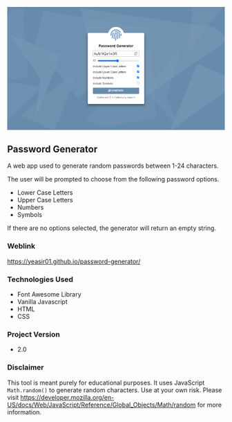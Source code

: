 ![Screen Shot of Project](./screenshots/screen-shot.png)

## Password Generator
A web app used to generate random passwords between 1-24 characters. 

The user will be prompted to choose from the following password options.
- Lower Case Letters
- Upper Case Letters
- Numbers
- Symbols

If there are no options selected, the generator will return an empty string.

### Weblink
https://yeasir01.github.io/password-generator/

### Technologies Used
- Font Awesome Library
- Vanilla Javascript
- HTML
- CSS

### Project Version
- 2.0

### Disclaimer
This tool is meant purely for educational purposes. It uses JavaScript `Math.random()` to generate random characters. Use at your own risk. Please visit https://developer.mozilla.org/en-US/docs/Web/JavaScript/Reference/Global_Objects/Math/random for more information.
